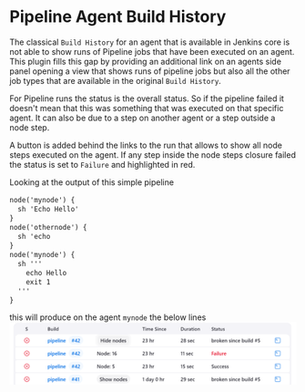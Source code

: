 Pipeline Agent Build History
==========

The classical `Build History` for an agent that is available in Jenkins core is not able to show runs of Pipeline jobs
that have been executed on an agent. This plugin fills this gap by providing an additional link on an agents side panel
opening a view that shows runs of pipeline jobs but also all the other job types that are available in the original
`Build History`.

For Pipeline runs the status is the overall status. So if the pipeline failed it doesn't mean that this was something
that was executed on that specific agent. It can also be due to a step on another agent or a step outside a node step.

A button is added behind the links to the run that allows to show all node steps executed on the agent. If any step
inside the node steps closure failed the status is set to `Failure` and highlighted in red.
 
Looking at the output of this simple pipeline 
```
node('mynode') {
  sh 'Echo Hello' 
}
node('othernode') {
  sh 'echo 
}
node('mynode') {
  sh '''
    echo Hello
    exit 1
  ''' 
}
```
this will produce on the agent `mynode` the below lines
![img.png](docs/img.png)
